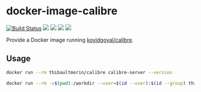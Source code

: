 # docker-image-calibre

[![Build Status](https://travis-ci.org/tmorin/docker-image-calibre.svg)](https://travis-ci.org/tmorin/docker-image-calibre)
[![](https://images.microbadger.com/badges/version/thibaultmorin/calibre:latest.svg)](https://microbadger.com/images/thibaultmorin/calibre:latest "Get your own version badge on microbadger.com")
[![](https://images.microbadger.com/badges/image/thibaultmorin/calibre:latest.svg)](https://microbadger.com/images/thibaultmorin/calibre:latest "Get your own image badge on microbadger.com")
[![](https://images.microbadger.com/badges/commit/thibaultmorin/calibre:latest.svg)](https://microbadger.com/images/thibaultmorin/calibre:latest "Get your own commit badge on microbadger.com")
[![](https://images.microbadger.com/badges/license/thibaultmorin/calibre.svg)](https://microbadger.com/images/thibaultmorin/calibre "Get your own license badge on microbadger.com")

Provide a Docker image running [kovidgoyal/calibre](https://github.com/kovidgoyal/calibre).

## Usage

```bash
docker run --rm thibaultmorin/calibre calibre-server --version
```

```bash
docker run --rm -v$(pwd):/workdir --user=$(id --user):$(id --group) thibaultmorin/calibre ebook-meta --version
```
